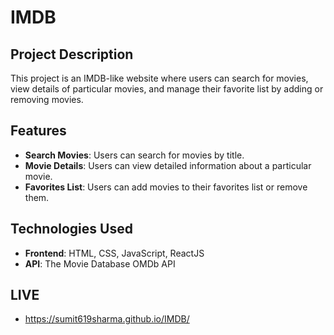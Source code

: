 # IMDB 

## Project Description
This project is an IMDB-like website where users can search for movies, view details of particular movies, and manage their favorite list by adding or removing movies.

## Features
- **Search Movies**: Users can search for movies by title.
- **Movie Details**: Users can view detailed information about a particular movie.
- **Favorites List**: Users can add movies to their favorites list or remove them.

## Technologies Used
- **Frontend**: HTML, CSS, JavaScript, ReactJS
- **API**: The Movie Database OMDb API

## LIVE
- https://sumit619sharma.github.io/IMDB/


